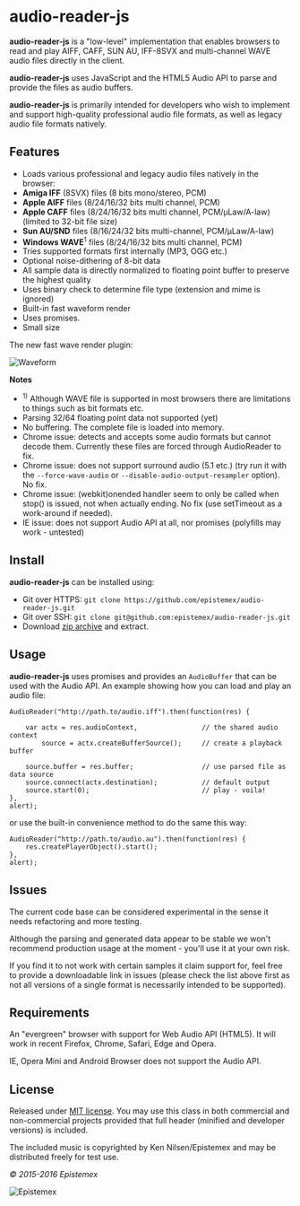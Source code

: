 ﻿audio-reader-js
===============

**audio-reader-js** is a "low-level" implementation that enables browsers
to read and play AIFF, CAFF, SUN AU, IFF-8SVX and multi-channel WAVE
audio files directly in the client.

**audio-reader-js** uses JavaScript and the HTML5 Audio API to parse and provide
the files as audio buffers.

**audio-reader-js** is primarily intended for developers who wish to implement
and support high-quality professional audio file formats, as well as legacy
audio file formats natively.


Features
--------

- Loads various professional and legacy audio files natively in the browser:
- **Amiga IFF** (8SVX) files (8 bits mono/stereo, PCM)
- **Apple AIFF** files (8/24/16/32 bits multi channel, PCM)
- **Apple CAFF** files (8/24/16/32 bits multi channel, PCM/µLaw/A-law) (limited to 32-bit file size)
- **Sun AU/SND** files (8/16/24/32 bits multi-channel, PCM/µLaw/A-law)
- **Windows WAVE**<sup>1</sup> files (8/24/16/32 bits multi channel, PCM)
- Tries supported formats first internally (MP3, OGG etc.)
- Optional noise-dithering of 8-bit data
- All sample data is directly normalized to floating point buffer to preserve the highest quality
- Uses binary check to determine file type (extension and mime is ignored)
- Built-in fast waveform render
- Uses promises.
- Small size

The new fast wave render plugin:

![Waveform](https://i.imgur.com/Q5EQWL3.png)

**Notes**

- <sup>1)</sup> Although WAVE file is supported in most browsers there are
limitations to things such as bit formats etc.
- Parsing 32/64 floating point data not supported (yet)
- No buffering. The complete file is loaded into memory.
- Chrome issue: detects and accepts some audio formats but cannot decode them. Currently these files are forced through AudioReader to fix.
- Chrome issue: does not support surround audio (5.1 etc.) (try run it with the `--force-wave-audio` or `--disable-audio-output-resampler` option). No fix.
- Chrome issue: (webkit)onended handler seem to only be called when stop() is issued, not when actually ending. No fix (use setTimeout as a work-around if needed).
- IE issue: does not support Audio API at all, nor promises (polyfills may work - untested)


Install
-------

**audio-reader-js** can be installed using:

- Git over HTTPS: `git clone https://github.com/epistemex/audio-reader-js.git`
- Git over SSH: `git clone git@github.com:epistemex/audio-reader-js.git`
- Download [zip archive](https://github.com/epistemex/audio-reader-js/archive/master.zip) and extract.


Usage
-----

**audio-reader-js** uses promises and provides an `AudioBuffer` that can be used with
the Audio API. An example showing how you can load and play an audio file:

    AudioReader("http://path.to/audio.iff").then(function(res) {

        var actx = res.audioContext,                // the shared audio context
            source = actx.createBufferSource();     // create a playback buffer

        source.buffer = res.buffer;                 // use parsed file as data source
        source.connect(actx.destination);           // default output
        source.start(0);                            // play - voila!
    },
    alert);

or use the built-in convenience method to do the same this way:

    AudioReader("http://path.to/audio.au").then(function(res) {
        res.createPlayerObject().start();
    },
    alert);

Issues
------

The current code base can be considered experimental in the sense it needs
refactoring and more testing.

Although the parsing and generated data appear to be stable we won't recommend
production usage at the moment - you'll use it at your own risk.

If you find it to not work with certain samples it claim support for, feel
free to provide a downloadable link in issues (please check the list above
first as not all versions of a single format is necessarily intended to be
supported).


Requirements
------------

An "evergreen" browser with support for Web Audio API (HTML5).
It will work in recent Firefox, Chrome, Safari, Edge and Opera.

IE, Opera Mini and Android Browser does not support the Audio API.


License
-------

Released under [MIT license](http://choosealicense.com/licenses/mit/). You may use this class in both commercial and non-commercial projects provided that full header (minified and developer versions) is included.

The included music is copyrighted by Ken Nilsen/Epistemex and may be distributed freely for test use.


*&copy; 2015-2016 Epistemex*

![Epistemex](https://i.imgur.com/wZSsyt8.png)
